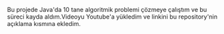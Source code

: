 Bu projede Java'da 10 tane algoritmik problemi çözmeye çalıştım ve bu süreci kayda aldım.Videoyu Youtube'a yükledim ve linkini bu repository'nin açıklama kısmına ekledim.
